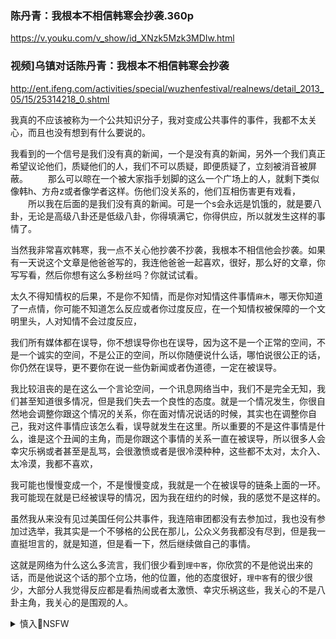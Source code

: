### 陈丹青：我根本不相信韩寒会抄袭.360p
https://v.youku.com/v_show/id_XNzk5Mzk3MDIw.html

### 视频]乌镇对话陈丹青：我根本不相信韩寒会抄袭
http://ent.ifeng.com/activities/special/wuzhenfestival/realnews/detail_2013_05/15/25314218_0.shtml

我真的不应该被称为一个公共知识分子，我对变成公共事件的事件，我都不太关心，而且也没有想到有什么要说的。

我看到的一个信号是我们没有真的新闻，一个是没有真的新闻，另外一个我们真正希望议论他们，质疑他们的人，我们不可以质疑，即便质疑了，立刻被消音被屏蔽。
　　那么可以晾在一个被大家指手划脚的这么一个广场上的人，就剩下类似像韩h、方舟z或者像学者这样。伤他们没关系的，他们互相伤害更有戏看，
　　所以我在后面的是我们没有真的新闻。可是一个s会永远是饥饿的，就是要八卦，无论是高级八卦还是低级八卦，你得填满它，你得供应，所以就发生这样的事情了。

当然我非常喜欢韩寒，我一点不关心他抄袭不抄袭，我根本不相信他会抄袭。如果有一天说这个文章是他爸爸写的，我连他爸爸一起喜欢，很好，那么好的文章，你写写看，然后你想有这么多粉丝吗？你就试试看。

太久不得知情权的后果，不是你不知情，而是你对知情这件事情`麻木`，哪天你知道了一点情，你可能不知道怎么反应或者你过度反应，在一个知情权被保障的一个文明里头，人对知情不会过度反应，

我们所有媒体都在误导，你不想误导你也在误导，因为这不是一个正常的空间，不是一个诚实的空间，不是公正的空间，所以你随便说什么话，哪怕说很公正的话，你仍然在误导，更不要你在说一些伪新闻或者伪道德，一定在被误导。

我比较沮丧的是在这么一个言论空间，一个讯息网络当中，我们不是完全无知，我们甚至知道很多情况，但是我们失去一个良性的态度。就是一个情况发生，你很自然地会调整你跟这个情况的关系，你在面对情况说话的时候，其实也在调整你自己，我对这件事情应该怎么看，误导就发生在这里。所以重要的不是这件事情是什么，谁是这个丑闻的主角，而是你跟这个事情的关系一直在被误导，所以很多人会幸灾乐祸或者甚至是乱骂，会很激愤或者是很冷漠种种，这些都不太对，太介入、太冷漠，我都不喜欢，

我可能也慢慢变成一个，不是慢慢变成，我就是一个在被误导的链条上面的一环。我可能现在就是已经被误导的情况，因为我在纽约的时候，我的感觉不是这样的。

虽然我从来没有见过美国任何公共事件，我连陪审团都没有去参加过，我也没有参加过选举，我其实是一个不够格的公民在那儿，公众义务我都没有尽到，但是我一直挺坦言的，就是知道，但是看一下，然后继续做自己的事情。

这就是网络为什么这么多流言，我们很少看到`理中客`，你欣赏的不是他说出来的话，而是他说这个话的那个立场，他的位置，他的态度很好，`理中客`有的很少很少，大部分人我觉得反应都是看热闹或者太激愤、幸灾乐祸这些，我关心的不是八卦主角，我关心的是围观的人。

<details><summary>慎入🔞NSFW</summary>

Not Safe For Work
![](https://upload.wikimedia.org/wikipedia/commons/thumb/d/d3/Biohazard_Symbol_Specification.png/210px-Biohazard_Symbol_Specification.png)

<details><summary><b>风险自理Use At Your Own Risk🈲</summary>

### 陈丹青：g命就是最无耻的人掌q后 继续糟蹋s会
http://culture.ifeng.com/1/detail_2013_05/19/25466750_0.shtml

我见到什么叫g命，g命就是一群最无耻的人最后上来，然后继续来做g命者痛恨的事情，就是奴役别人，利用这个g家，然后糟蹋这个s会

</details>
</details>
